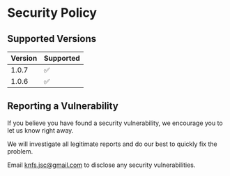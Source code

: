 # Security Policy

## Supported Versions

| Version | Supported          |
| ------- | ------------------ |
| 1.0.7   | :white_check_mark: |
| 1.0.6   | :white_check_mark: |


## Reporting a Vulnerability

If you believe you have found a security vulnerability, we encourage you to let us know right away.

We will investigate all legitimate reports and do our best to quickly fix the problem.

Email knfs.jsc@gmail.com to disclose any security vulnerabilities.
